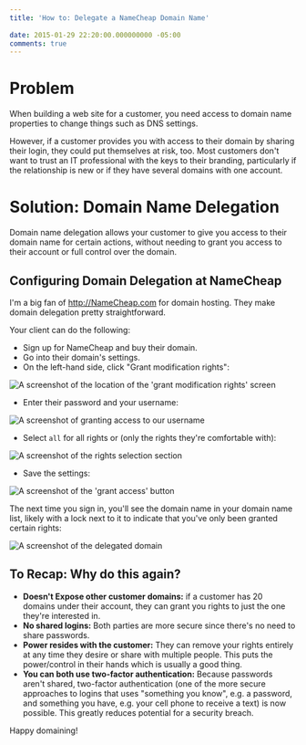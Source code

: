 ```yaml
---
title: 'How to: Delegate a NameCheap Domain Name'
 
date: 2015-01-29 22:20:00.000000000 -05:00
comments: true
---
```

# Problem

When building a web site for a customer, you need access to domain name properties to change things such as DNS settings. 

However, if a customer provides you with access to their domain by sharing their login, they could put themselves at risk, too. Most customers don't want to trust an IT professional with the keys to their branding, particularly if the relationship is new or if they have several domains with one account.

# Solution: Domain Name Delegation

Domain name delegation allows your customer to give you access to their domain name for certain actions, without needing to grant you access to their account or full control over the domain.

## Configuring Domain Delegation at NameCheap

I'm a big fan of <http://NameCheap.com> for domain hosting. They make domain delegation pretty straightforward.

Your client can do the following:

* Sign up for NameCheap and buy their domain.
* Go into their domain's settings.
* On the left-hand side, click "Grant modification rights":

![A screenshot of the location of the 'grant modification rights' screen]({{site.post-images}}/Namecheap_GrantModificationRights.png)

* Enter their password and your username:

![A screenshot of granting access to our username]({{site.post-images}}/NameCheap_GrantAccessUsername.png)

* Select `all` for all rights or (only the rights they're comfortable with):

![A screenshot of the rights selection section]({{site.post-images}}/NameCheap_SelectAllRights.png)

* Save the settings:

![A screenshot of the 'grant access' button]({{site.post-images}}/NameCheap_GrantAccessButton.png)

The next time you sign in, you'll see the domain name in your domain name list, likely with a lock next to it to indicate that you've only been granted certain rights:

![A screenshot of the delegated domain]({{site.post-images}}/NameCheap_DelegatedDomain.png)

## To Recap: Why do this again?

* **Doesn't Expose other customer domains:** if a customer has 20 domains under their account, they can grant you rights to just the one they're interested in. 
* **No shared logins:** Both parties are more secure since there's no need to share passwords. 
* **Power resides with the customer:** They can remove your rights entirely at any time they desire or share with multiple people. This puts the power/control in their hands which is usually a good thing.
* **You can both use two-factor authentication:** Because passwords aren't shared, two-factor authentication (one of the more secure approaches to logins that uses "something you know", e.g. a password, and something you have, e.g. your cell phone to receive a text) is now possible. This greatly reduces potential for a security breach.

Happy domaining! 
